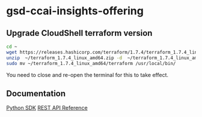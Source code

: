 # gsd-ccai-insights-offering


## Upgrade CloudShell terraform version

```sh
cd ~
wget https://releases.hashicorp.com/terraform/1.7.4/terraform_1.7.4_linux_amd64.zip
unzip  ~/terraform_1.7.4_linux_amd64.zip -d  ~/terraform_1.7.4_linux_amd64
sudo mv ~/terraform_1.7.4_linux_amd64/terraform /usr/local/bin/
```
You need to close and re-open the terminal for this to take effect.

## Documentation
[Python SDK](https://github.com/googleapis/google-cloud-python/tree/main/packages/google-cloud-contact-center-insights)
[REST API Reference](https://cloud.google.com/contact-center/insights/docs/reference/rest)
